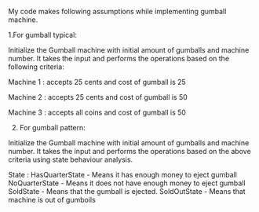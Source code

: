 My code makes following assumptions while implementing gumball machine.

1.For gumball typical:

Initialize the Gumball machine with initial amount of gumballs and machine number.
It takes the input and performs the operations based on the following criteria:

Machine 1 : accepts 25 cents and cost of gumball is 25

Machine 2 : accepts 25 cents and cost of gumball is 50

Machine 3 : accepts all coins and cost of gumball is 50

2. For gumball pattern:

Initialize the Gumball machine with initial amount of gumballs and machine number.
It takes the input and performs the operations based on the above criteria using state behaviour analysis.

State : 
        HasQuarterState - Means it has enough money to eject gumball
        NoQuarterState - Means it does not have enough money to eject gumball
	SoldState - Means that the gumball is ejected.
	SoldOutState - Means that machine is out of gumboils
